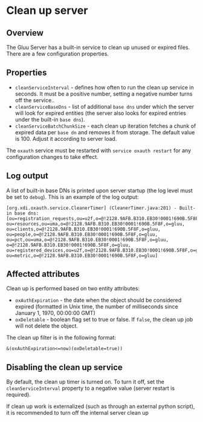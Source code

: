 # Clean up server

## Overview
The Gluu Server has a built-in service to clean up unused or expired files. There are a few configuration properties.

## Properties

- `cleanServiceInterval` - defines how often to run the clean up service in seconds. It must be a positive number, setting a negative number turns off the service..
- `cleanServiceBaseDns` - list of additional `base dns` under which the server will look for expired entities (the server also looks for expired entries under the built-in `base dns`).
- `cleanServiceBatchChunkSize` - each clean up iteration fetches a chunk of expired data per `base dn` and removes it from storage. The default value is 100. Adjust it according to server load.

The `oxauth` service must be restarted with `service oxauth restart` for any configuration changes to take effect.

## Log output

A list of built-in base DNs is printed upon server startup (the log level must be set to `debug`). This is an example of the log output:

```
[org.xdi.oxauth.service.CleanerTimer] (CleanerTimer.java:201) - Built-in base dns: [ou=registration_requests,ou=u2f,o=@!2128.9AFB.B310.EB30!0001!690B.5F8F,o=gluu, ou=resources,ou=uma,o=@!2128.9AFB.B310.EB30!0001!690B.5F8F,o=gluu, ou=clients,o=@!2128.9AFB.B310.EB30!0001!690B.5F8F,o=gluu, ou=people,o=@!2128.9AFB.B310.EB30!0001!690B.5F8F,o=gluu, ou=pct,ou=uma,o=@!2128.9AFB.B310.EB30!0001!690B.5F8F,o=gluu, o=@!2128.9AFB.B310.EB30!0001!690B.5F8F,o=gluu, ou=registered_devices,ou=u2f,o=@!2128.9AFB.B310.EB30!0001!690B.5F8F,o=gluu, ou=metric,o=@!2128.9AFB.B310.EB30!0001!690B.5F8F,o=gluu]
```

## Affected attributes

Clean up is performed based on two entity attributes:

- `oxAuthExpiration` - the date when the object should be considered expired (formatted in Unix time, the number of milliseconds since January 1, 1970, 00:00:00 GMT)
- `oxDeletable` - boolean flag set to true or false. If `false`, the clean up job will not delete the object.
   
The clean up filter is in the following format:

```
&(oxAuthExpiration<=now)(oxDeletable=true))
```

## Disabling the clean up service

By default, the clean up timer is turned on. To turn it off, set the `cleanServiceInterval` property to a negative value (server restart is required).

If clean up work is externalized (such as through an external python script), it is recommended to turn off the internal server clean up
